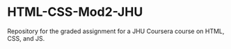 # HTML-CSS-Mod2-JHU
Repository for the graded assignment for a JHU Coursera course on HTML, CSS, and JS.
